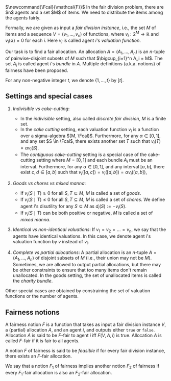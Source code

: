 <span class="invisible">
$\newcommand{\Fcal}{\mathcal{F}}$
</span>
In the fair division problem, there are $n$ agents and a set $M$ of items.
We need to distribute the items among the agents fairly.

Formally, we are given as input a *fair division instance*, i.e., the set $M$ of items
and a sequence $V = (v_1, \ldots, v_n)$ of functions,
where $v_i: 2^M → \mathbb{R}$ and $v_i(∅) = 0$ for each $i$.
Here $v_i$ is called agent $i$'s *valuation function*.

Our task is to find a fair allocation.
An allocation $A = (A_1, …, A_n)$ is an $n$-tuple of pairwise-disjoint subsets of $M$
such that $\bigcup_{i=1}^n A_i = M$.
The set $A_i$ is called agent $i$'s *bundle* in $A$.
Multiple definitions (a.k.a. notions) of fairness have been proposed.

For any non-negative integer $t$, we denote $\{1, \ldots, t\}$ by $[t]$.

## Settings and special cases

1.  *Indivisible vs cake-cutting*:
    * In the *indivisible* setting, also called *discrete fair division*, $M$ is a finite set.
    * In the *cake cutting* setting, each valuation function $v_i$ is a function over
    a sigma-algebra $(M, \Fcal)$.
    Furthermore, for any $\alpha \in [0, 1]$, and any set $S \in \Fcal$,
    there exists another set $T$ such that $v_i(T) = \alpha v_i(S)$.
    * The *contiguous cake-cutting* setting is a special case of the cake-cutting setting
    where $M = [0, 1]$ and each bundle $A_i$ must be an interval.
    Furthermore, for any $\alpha \in [0, 1]$, and any interval $[a, b]$,
    there exist $c, d \in [a, b]$ such that $v_i([a, c]) = v_i([d, b]) = \alpha v_i([a, b])$,

2.  *Goods vs chores vs mixed manna*:
    * If $v_i(S \mid T) \ge 0$ for all $S, T \subseteq M$, $M$ is called a set of *goods*.
    * If $v_i(S \mid T) \le 0$ for all $S, T \subseteq M$, $M$ is called a set of *chores*.
    We define agent $i$'s disutility for any $S \subseteq M$ as $d_i(S) := -v_i(S)$.
    * If $v_i(S \mid T)$ can be both positive or negative, $M$ is called a set of *mixed manna*.

3.  *Identical vs non-identical valuations*:
    If $v_1 = v_2 = \ldots = v_n$, we say that the agents have identical valuations.
    In this case, we denote agent $i$'s valuation function by $v$ instead of $v_i$.

4.  *Complete vs partial allocations*: A partial allocation is an $n$-tuple $A = (A_1, \ldots, A_n)$
    of disjoint subsets of $M$ (i.e., their union may not be $M$).
    Sometimes, we are allowed to output partial allocations, but there may be other constraints
    to ensure that too many items don't remain unallocated.
    In the goods setting, the set of unallocated items is called the *charity bundle*.

Other special cases are obtained by constraining the set of valuation functions or the number of agents.

## Fairness notions

A fairness notion $F$ is a function that takes as input a fair division instance $V$,
a (partial) allocation $A$, and an agent $i$, and outputs either `true` or `false`.
Allocation $A$ is said to be $F$-fair to agent $i$ iff $F(V, A, i)$ is true.
Allocation $A$ is called $F$-fair if it is fair to all agents.

A notion $F$ of fairness is said to be *feasible* if for every fair division instance,
there exists an $F$-fair allocation.

We say that a notion $F_1$ of fairness implies another notion $F_2$ of fairness if
every $F_1$-fair allocation is also an $F_2$-fair allocation.
